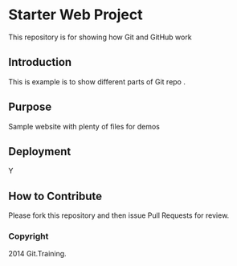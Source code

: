 # Starter Web Project

This repository is for showing how Git and GitHub work

## Introduction


This is example is to show different parts of Git repo .
## Purpose

Sample website with plenty of files for demos

## Deployment

Y

## How to Contribute

Please fork this repository and then issue Pull Requests for review.

### Copyright

2014 Git.Training.